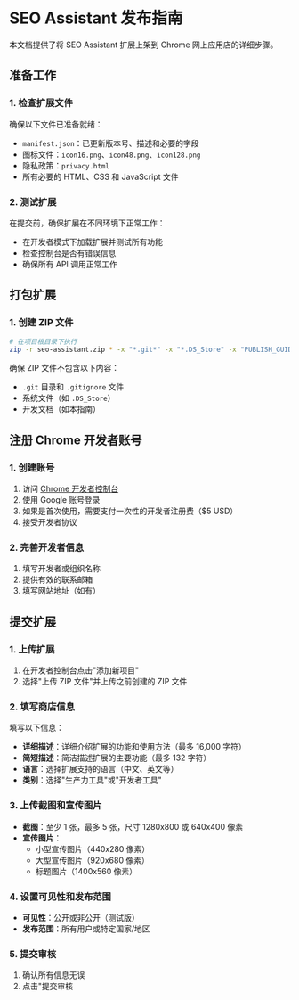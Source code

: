 # SEO Assistant 发布指南

本文档提供了将 SEO Assistant 扩展上架到 Chrome 网上应用店的详细步骤。

## 准备工作

### 1. 检查扩展文件

确保以下文件已准备就绪：

- `manifest.json`：已更新版本号、描述和必要的字段
- 图标文件：`icon16.png`、`icon48.png`、`icon128.png`
- 隐私政策：`privacy.html`
- 所有必要的 HTML、CSS 和 JavaScript 文件

### 2. 测试扩展

在提交前，确保扩展在不同环境下正常工作：

- 在开发者模式下加载扩展并测试所有功能
- 检查控制台是否有错误信息
- 确保所有 API 调用正常工作

## 打包扩展

### 1. 创建 ZIP 文件

```bash
# 在项目根目录下执行
zip -r seo-assistant.zip * -x "*.git*" -x "*.DS_Store" -x "PUBLISH_GUIDE.md"
```

确保 ZIP 文件不包含以下内容：
- `.git` 目录和 `.gitignore` 文件
- 系统文件（如 `.DS_Store`）
- 开发文档（如本指南）

## 注册 Chrome 开发者账号

### 1. 创建账号

1. 访问 [Chrome 开发者控制台](https://chrome.google.com/webstore/devconsole/)
2. 使用 Google 账号登录
3. 如果是首次使用，需要支付一次性的开发者注册费（$5 USD）
4. 接受开发者协议

### 2. 完善开发者信息

1. 填写开发者或组织名称
2. 提供有效的联系邮箱
3. 填写网站地址（如有）

## 提交扩展

### 1. 上传扩展

1. 在开发者控制台点击"添加新项目"
2. 选择"上传 ZIP 文件"并上传之前创建的 ZIP 文件

### 2. 填写商店信息

填写以下信息：

- **详细描述**：详细介绍扩展的功能和使用方法（最多 16,000 字符）
- **简短描述**：简洁描述扩展的主要功能（最多 132 字符）
- **语言**：选择扩展支持的语言（中文、英文等）
- **类别**：选择"生产力工具"或"开发者工具"

### 3. 上传截图和宣传图片

- **截图**：至少 1 张，最多 5 张，尺寸 1280x800 或 640x400 像素
- **宣传图片**：
  - 小型宣传图片（440x280 像素）
  - 大型宣传图片（920x680 像素）
  - 标题图片（1400x560 像素）

### 4. 设置可见性和发布范围

- **可见性**：公开或非公开（测试版）
- **发布范围**：所有用户或特定国家/地区

### 5. 提交审核

1. 确认所有信息无误
2. 点击"提交审核
